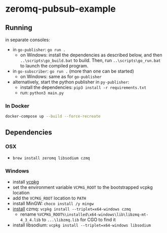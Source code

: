 # zeromq-pubsub-example

## Running

in separate consoles:

- in `go-publisher`: `go run .`
  - on Windows: install the dependencies as described below, and then `..\scripts\go_build.bat`
    to build. Then, run `..\scripts\go_run.bat` to launch the compiled program.
- in `go-subscriber`: `go run .` (more than one can be started)
  - on Windows: same as for `go-publisher`
- alternatively, start the python publisher in `py-publisher`:
  - install the dependencies: `pip3 install -r requirements.txt`
  - run: `python3 main.py`

### In Docker

```bash
docker-compose up --build --force-recreate
```

## Dependencies

### OSX

- `brew install zeromq libsodium czmq`

### Windows

- install [vcpkg](https://github.com/microsoft/vcpkg#quick-start-windows)
- set the environment variable `VCPKG_ROOT` to the bootstrapped vcpkg location 
- add the `VCPKG_ROOT` location to `PATH`
- install MinGW: `choco install /y mingw`
- [install](https://github.com/zeromq/goczmq/issues/229#issuecomment-1019070347) czmq: `vcpkg install --triplet=x64-windows czmq`
  - rename `%VCPKG_ROOT%\installed\x64-windows\lib\libzmq-mt-4_3_4.lib` to `...\libzmq.lib` for CGO to find it
- install libsodium: `vcpkg install --triplet=x64-windows libsodium`
